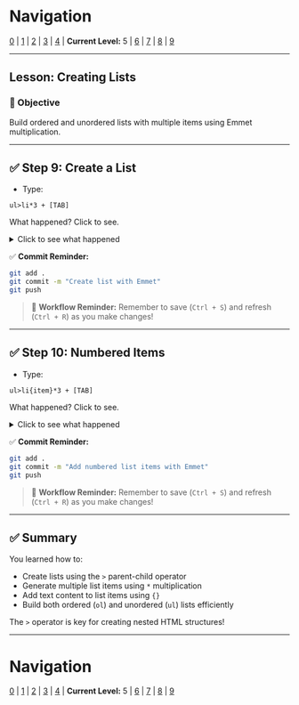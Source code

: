 # Navigation
[0](./emmet-intro-lv0.md) | [1](./emmet-intro-lv1.md) | [2](./emmet-intro-lv2.md) | [3](./emmet-intro-lv3.md) | [4](./emmet-intro-lv4.md) | **Current Level:** 5 | [6](./emmet-intro-lv6.md) | [7](./emmet-intro-lv7.md) | [8](./emmet-intro-lv8.md) | [9](./emmet-intro-lv9.md)

---

## Lesson: Creating Lists

### 🎯 Objective

Build ordered and unordered lists with multiple items using Emmet multiplication.

---

## ✅ Step 9: Create a List

* Type:

```
ul>li*3 + [TAB]
```

What happened? Click to see.

<details>
  <summary>Click to see what happened</summary>
  <div>
    <p>This created an unordered list with three list items! The `>` symbol creates a parent-child relationship, and `*3` creates three `<li>` elements inside the `<ul>`.</p>
  </div>
</details>

✅ **Commit Reminder:**

```bash
git add .
git commit -m "Create list with Emmet"
git push
```

> 🔄 **Workflow Reminder:** Remember to save (`Ctrl + S`) and refresh (`Ctrl + R`) as you make changes!

---

## ✅ Step 10: Numbered Items

* Type:

```
ul>li{item}*3 + [TAB]
```

What happened? Click to see.

<details>
  <summary>Click to see what happened</summary>
  <div>
    <p>This created an unordered list with three list items, each containing the text "item". The `{item}` part adds the text content to each list item automatically!</p>
  </div>
</details>

✅ **Commit Reminder:**

```bash
git add .
git commit -m "Add numbered list items with Emmet"
git push
```

> 🔄 **Workflow Reminder:** Remember to save (`Ctrl + S`) and refresh (`Ctrl + R`) as you make changes!

---

## ✅ Summary

You learned how to:
* Create lists using the `>` parent-child operator
* Generate multiple list items using `*` multiplication
* Add text content to list items using `{}`
* Build both ordered (`ol`) and unordered (`ul`) lists efficiently

The `>` operator is key for creating nested HTML structures!

---

# Navigation
[0](./emmet-intro-lv0.md) | [1](./emmet-intro-lv1.md) | [2](./emmet-intro-lv2.md) | [3](./emmet-intro-lv3.md) | [4](./emmet-intro-lv4.md) | **Current Level:** 5 | [6](./emmet-intro-lv6.md) | [7](./emmet-intro-lv7.md) | [8](./emmet-intro-lv8.md) | [9](./emmet-intro-lv9.md) 